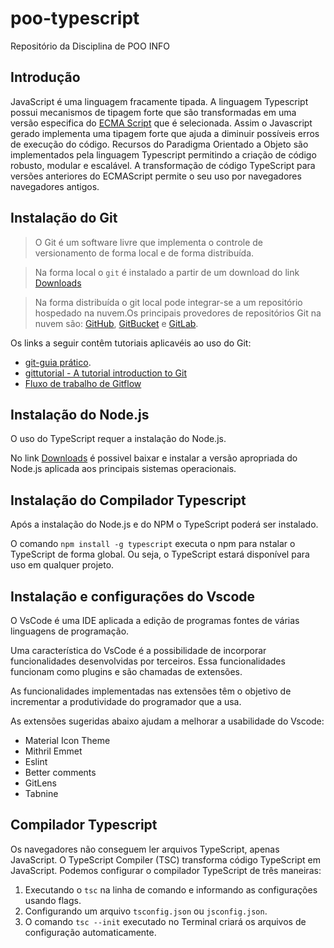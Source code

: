 # poo-typescript
Repositório da Disciplina de POO INFO 

## Introdução
>
JavaScript é uma linguagem fracamente tipada. A linguagem Typescript possui mecanismos de tipagem forte que são transformadas em uma versão especifica do [ECMA Script](http://ecma-international.org/) que é selecionada. Assim o Javascript gerado implementa uma tipagem forte que ajuda a diminuir possíveis erros de execução do código. Recursos do Paradigma Orientado a Objeto são implementados pela linguagem Typescript permitindo a criação de código robusto, modular e escalável. 
A transformação de código TypeScript para versões anteriores do ECMAScript permite o seu uso por navegadores navegadores antigos.
>

## Instalação do Git 
> O Git é um software livre que implementa o controle de versionamento de forma local e de forma distribuída.
>

> Na forma local o `git` é instalado a partir de um download do link [Downloads](https://git-scm.com/downloads) 
>

> Na forma distribuída o git local pode integrar-se a um repositório hospedado na nuvem.Os principais provedores de repositórios Git na nuvem são: [GitHub](https://github.com/), [GitBucket](https://bitbucket.org/product/) e [GitLab](https://about.gitlab.com/).
>

>
Os links a seguir contêm tutoriais aplicavéis ao uso do Git: 
* [git-guia prático](https://rogerdudler.github.io/git-guide/index.pt_BR.html).
* [gittutorial - A tutorial introduction to Git](https://git-scm.com/docs/gittutorial)
* [Fluxo de trabalho de Gitflow](https://www.atlassian.com/br/git/tutorials/comparing-workflows/gitflow-workflow)
>

## Instalação do Node.js
>
O uso do TypeScript requer a instalação do Node.js. 
>
>
No link [Downloads](https://nodejs.org/en/download/) é possivel baixar e instalar a versão apropriada do Node.js aplicada aos principais sistemas operacionais.
>
## Instalação do Compilador Typescript
>
Após a instalação do Node.js e do NPM o TypeScript poderá ser instalado.
>
>
 O comando `npm install -g typescript` executa o npm para nstalar o TypeScript de forma global. Ou seja, o TypeScript estará disponível para uso em qualquer projeto.  
>
## Instalação e configurações do Vscode
>
O VsCode é uma IDE aplicada a edição de programas fontes de várias linguagens de programação.
>
>
Uma característica do VsCode é a possibilidade de incorporar funcionalidades desenvolvidas por terceiros. Essa funcionalidades funcionam como plugins e são chamadas de extensões.
>
>
As funcionalidades implementadas nas extensões têm o objetivo de incrementar a produtividade do programador que a usa. 
>
>
As extensões sugeridas abaixo ajudam a melhorar a usabilidade do Vscode:
* Material Icon Theme
* Mithril Emmet
* Eslint
* Better comments
* GitLens
* Tabnine
>

## Compilador Typescript
> 
Os navegadores não conseguem ler arquivos TypeScript, apenas JavaScript.
O TypeScript Compiler (TSC) transforma código TypeScript em JavaScript.
Podemos configurar o compilador TypeScript de três maneiras:
1. Executando o `tsc` na linha de comando e informando as configurações usando flags.
2. Configurando um arquivo `tsconfig.json` ou `jsconfig.json`.
3. O comando `tsc --init` executado no Terminal criará os arquivos de configuração automaticamente.
> 

 
